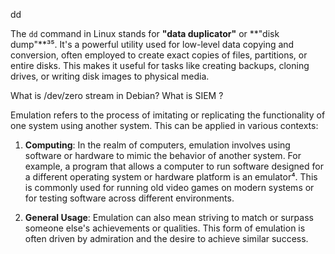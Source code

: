 
dd

The `dd` command in Linux stands for **"data duplicator"** or **"disk dump"**³⁵. It's a powerful utility used for low-level data copying and conversion, often employed to create exact copies of files, partitions, or entire disks. This makes it useful for tasks like creating backups, cloning drives, or writing disk images to physical media.

What is /dev/zero stream in Debian?
What is SIEM ?

Emulation refers to the process of imitating or replicating the functionality of one system using another system. This can be applied in various contexts:

1. **Computing**: In the realm of computers, emulation involves using software or hardware to mimic the behavior of another system. For example, a program that allows a computer to run software designed for a different operating system or hardware platform is an emulator⁴. This is commonly used for running old video games on modern systems or for testing software across different environments.

2. **General Usage**: Emulation can also mean striving to match or surpass someone else's achievements or qualities. This form of emulation is often driven by admiration and the desire to achieve similar success.
